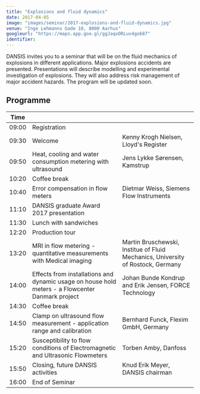 ```yaml
---
title: "Explosions and fluid dynamics"
date: 2017-04-05
image: "images/seminar/2017-explosions-and-fluid-dynamics.jpg"
venue: "Inge Lehmanns Gade 10, 8000 Aarhus"
googleurl: "https://maps.app.goo.gl/ggJaqvDRLuv4go687"
identifier:
---
```


DANSIS invites you to a seminar that will be on the fluid mechanics of explosions in different applications. Major explosions accidents are presented. Presentations will describe modelling and experimental investigation of explosions. They will also address risk management of major accident hazards. The program will be updated soon.



## Programme

| Time  |             |             |
| ----- | ----------- | ----------- |
| 09:00 | Registration|             |
|09:30 | Welcome     |Kenny Krogh Nielsen, Lloyd's Register|
|09:50 |Heat, cooling and water consumption metering with ultrasound |Jens Lykke Sørensen, Kamstrup|
| 10:20 | Coffee break | |
| 10:40 |Error compensation in flow meters| Dietmar Weiss, Siemens Flow Instruments|
| 11:10 | DANSIS graduate Award 2017 presentation| |
| 11:30 |Lunch with sandwiches|  |
| 12:20 |Production tour | |
| 13:20 | MRI in flow metering - quantitative measurements with Medical imaging | Martin Bruschewski, Institue of Fluid Mechanics, University of Rostock, Germany|
| 14:00 | Effects from installations and dynamic usage on house hold meters - a Flowcenter Danmark project | Johan Bunde Kondrup and Erik Jensen, FORCE Technology |
| 14:30 | Coffee break | |
| 14:50 | Clamp on ultrasound flow measurement - application range and calibration | Bernhard Funck, Flexim GmbH, Germany |
| 15:20 | Susceptibility to flow conditions of Electromagnetic and Ultrasonic Flowmeters | Torben Amby, Danfoss |
| 15:50 | Closing, future DANSIS activities | Knud Erik Meyer, DANSIS chairman |
| 16:00 | End of Seminar | |